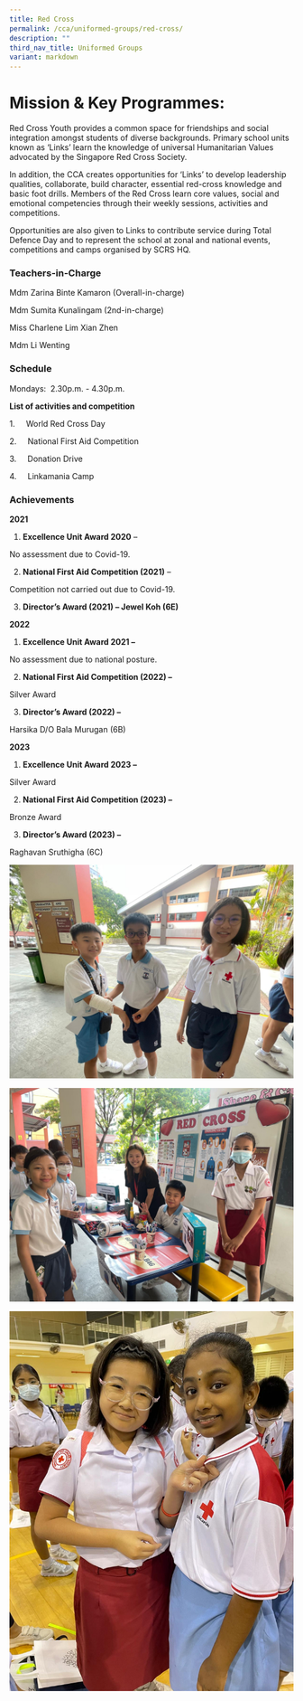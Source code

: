 ```yaml
---
title: Red Cross
permalink: /cca/uniformed-groups/red-cross/
description: ""
third_nav_title: Uniformed Groups
variant: markdown
---
```

# **Mission & Key Programmes:**

Red Cross Youth provides a common space for friendships and social integration amongst students of diverse backgrounds. Primary school units known as ‘Links’ learn the knowledge of universal Humanitarian Values advocated by the Singapore Red Cross Society.

In addition, the CCA creates opportunities for ‘Links’ to develop leadership qualities, collaborate, build character, essential red-cross knowledge and basic foot drills. 
Members of the Red Cross learn core values, social and emotional competencies through their weekly sessions, activities and competitions.

Opportunities are also given to Links to contribute service during Total Defence Day and to represent the school at zonal and national events, competitions and camps organised by SCRS HQ.


### Teachers-in-Charge

Mdm Zarina Binte Kamaron (Overall-in-charge)

Mdm Sumita Kunalingam (2nd-in-charge)

Miss Charlene Lim Xian Zhen

Mdm Li Wenting




### Schedule

Mondays:  2.30p.m. - 4.30p.m.

**List of activities and competition**

1.     World Red Cross Day

2.     National First Aid Competition

3.     Donation Drive

4.     Linkamania Camp

### **Achievements**

**2021**

1.  **Excellence Unit Award 2020** –

No assessment due to Covid-19.

2.  **National First Aid Competition (2021)** –

Competition not carried out due to Covid-19.

3.  **Director’s Award (2021) – Jewel Koh (6E)**

**2022**

1.  **Excellence Unit Award 2021 –**

No assessment due to national posture.

2.  **National First Aid Competition (2022) –**

Silver Award

3.  **Director’s Award (2022) –**

Harsika D/O Bala Murugan (6B)

**2023**

1.  **Excellence Unit Award 2023 –**

Silver Award

2.  **National First Aid Competition (2023) –**

Bronze Award

3.  **Director’s Award (2023) –**

Raghavan Sruthigha  (6C)

![](/images/Total_Defence_Day_Booth_Activity_1.jpg)

![](/images/Total_Defence_Day_Booth_Activity_2.jpg)

![](/images/World_Red_Cross_Day.jpg)